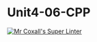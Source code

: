 # Unit4-06-CPP
[![Mr Coxall's Super Linter](https://github.com/ICS3U-Programming-JosephK/Unit4-06-CPP/workflows/Mr%20Coxall's%20Super%20Linter/badge.svg)](https://github.com/ICS3U-Programming-JosephK/Unit4-06-CPP/actions/)
